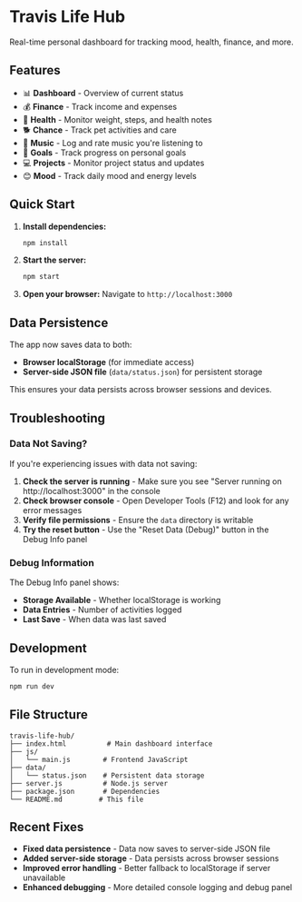 # Travis Life Hub

Real-time personal dashboard for tracking mood, health, finance, and more.

## Features

- 📊 **Dashboard** - Overview of current status
- 💰 **Finance** - Track income and expenses
- 🏥 **Health** - Monitor weight, steps, and health notes
- 🐕 **Chance** - Track pet activities and care
- 🎵 **Music** - Log and rate music you're listening to
- 🎯 **Goals** - Track progress on personal goals
- 💻 **Projects** - Monitor project status and updates
- 😊 **Mood** - Track daily mood and energy levels

## Quick Start

1. **Install dependencies:**
   ```bash
   npm install
   ```

2. **Start the server:**
   ```bash
   npm start
   ```

3. **Open your browser:**
   Navigate to `http://localhost:3000`

## Data Persistence

The app now saves data to both:
- **Browser localStorage** (for immediate access)
- **Server-side JSON file** (`data/status.json`) for persistent storage

This ensures your data persists across browser sessions and devices.

## Troubleshooting

### Data Not Saving?

If you're experiencing issues with data not saving:

1. **Check the server is running** - Make sure you see "Server running on http://localhost:3000" in the console
2. **Check browser console** - Open Developer Tools (F12) and look for any error messages
3. **Verify file permissions** - Ensure the `data` directory is writable
4. **Try the reset button** - Use the "Reset Data (Debug)" button in the Debug Info panel

### Debug Information

The Debug Info panel shows:
- **Storage Available** - Whether localStorage is working
- **Data Entries** - Number of activities logged
- **Last Save** - When data was last saved

## Development

To run in development mode:
```bash
npm run dev
```

## File Structure

```
travis-life-hub/
├── index.html          # Main dashboard interface
├── js/
│   └── main.js        # Frontend JavaScript
├── data/
│   └── status.json    # Persistent data storage
├── server.js          # Node.js server
├── package.json       # Dependencies
└── README.md         # This file
```

## Recent Fixes

- **Fixed data persistence** - Data now saves to server-side JSON file
- **Added server-side storage** - Data persists across browser sessions
- **Improved error handling** - Better fallback to localStorage if server unavailable
- **Enhanced debugging** - More detailed console logging and debug panel 